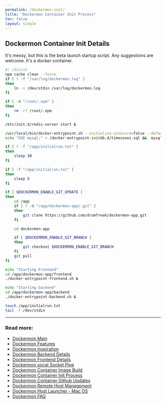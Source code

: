 ```yaml
---
permalink: /dockermon-init/
title: "Dockermon Container Init Process"
toc: false
layout: single
---
```


## Dockermon Container Init Details

It's messy, but this is the beta launch startup script. Any suggestions are welcome. It's a docker container.

```bash
#! /bin/sh
npm cache clean --force
if [ ! -f "/var/log/dockermon.log" ] 
then
    ln -s /dev/stdin /var/log/dockermon.log
fi

if [ -d "/root/.npm" ] 
then
    rm -rf /root/.npm
fi

/etc/init.d/redis-server start &

/usr/local/bin/docker-entrypoint.sh --initialize-insecure=false --default-authentication-plugin=mysql_native_password > /var/log/dockermon.log &
echo "USE mysql;" > /docker-entrypoint-initdb.d/timezones.sql &&  mysql_tzinfo_to_sql /usr/share/zoneinfo >> /docker-entrypoint-initdb.d/timezones.sql

if [ ! -f "/app/initialrun.txt" ]
then
    sleep 30
fi

if [ -f "/app/initialrun.txt" ]
then
    sleep 5
fi

if [ $DOCKERMON_ENABLE_GIT_UPDATE ]
then
    cd /app
    if [ ! -d "/app/dockermon-app/.git" ]
    then
        git clone https://github.com/drumfreak/dockermon-app.git
    fi

    cd dockermon-app

    if [ $DOCKERMON_ENABLE_GIT_BRANCH ]
    then
        git checkout $DOCKERMON_ENABLE_GIT_BRANCH
    fi
    git pull
fi

echo "Starting Frontend"
cd /app/dockermon-app/frontend
./docker-entrypoint-frontend.sh &

echo "Starting backend"
cd /app/dockermon-app/backend 
./docker-entrypoint-backend.sh &

touch /app/initialrun.txt
tail -f /dev/stdin
```

<hr />

### Read more:

- [Dockermon Main](/dockermon)
- [Dockermon Features](/dockermon/dockermon-features)
- [Dockermon Inspiration](/dockermon/dockermon-inspiration)
- [Dockermon Backend Details](/dockermon/dockermon-backend)
- [Dockermon Frontend Details](/dockermon/dockermon-frontend)
- [Dockermon socat Socket Pipe](/dockermon/dockermon-socat)
- [Dockermon Container Image Build](/dockermon/dockermon-container-build)
- [Dockermon Container Init Process](/dockermon/dockermon-init)
- [Dockermon Container Github Updates](/dockermon/dockermon-remote-updates)
- [Dockermon Remote Host Management](/dockermon/dockermon-remote-hosts)
- [Dockermon Host Launcher - Mac OS](/dockermon/dockermon-host-launcher)
- [Dockermon FAQ](/dockermon/dockermon-faq)
